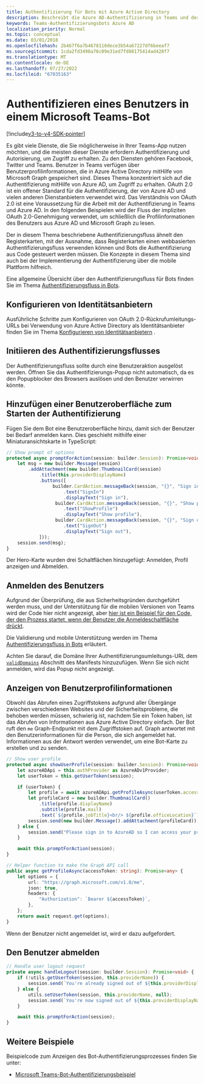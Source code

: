 ```yaml
---
title: Authentifizierung für Bots mit Azure Active Directory
description: Beschreibt die Azure AD-Authentifizierung in Teams und deren Verwendung in Ihren Bots
keywords: Teams-Authentifizierungsbots Azure AD
localization_priority: Normal
ms.topic: conceptual
ms.date: 03/01/2018
ms.openlocfilehash: 2b467f6a7b4678110dece3b54a67227df6beeaf7
ms.sourcegitcommit: 1cda2fd3498a76c09e31ed7fd88175414ad428f7
ms.translationtype: MT
ms.contentlocale: de-DE
ms.lasthandoff: 07/27/2022
ms.locfileid: "67035163"
---
```

# <a name="authenticate-a-user-in-a-microsoft-teams-bot"></a>Authentifizieren eines Benutzers in einem Microsoft Teams-Bot

[!include[v3-to-v4-SDK-pointer](~/includes/v3-to-v4-pointer-bots.md)]

Es gibt viele Dienste, die Sie möglicherweise in Ihrer Teams-App nutzen möchten, und die meisten dieser Dienste erfordern Authentifizierung und Autorisierung, um Zugriff zu erhalten. Zu den Diensten gehören Facebook, Twitter und Teams. Benutzer in Teams verfügen über Benutzerprofilinformationen, die in Azure Active Directory mitHilfe von Microsoft Graph gespeichert sind. Dieses Thema konzentriert sich auf die Authentifizierung mitHilfe von Azure AD, um Zugriff zu erhalten.
OAuth 2.0 ist ein offener Standard für die Authentifizierung, der von Azure AD und vielen anderen Dienstanbietern verwendet wird. Das Verständnis von OAuth 2.0 ist eine Voraussetzung für die Arbeit mit der Authentifizierung in Teams und Azure AD. In den folgenden Beispielen wird der Fluss der impliziten OAuth 2.0-Genehmigung verwendet, um schließlich die Profilinformationen des Benutzers aus Azure AD und Microsoft Graph zu lesen.

Der in diesem Thema beschriebene Authentifizierungsfluss ähnelt den Registerkarten, mit der Ausnahme, dass Registerkarten einen webbasierten Authentifizierungsfluss verwenden können und Bots die Authentifizierung aus Code gesteuert werden müssen. Die Konzepte in diesem Thema sind auch bei der Implementierung der Authentifizierung über die mobile Plattform hilfreich.

Eine allgemeine Übersicht über den Authentifizierungsfluss für Bots finden Sie im Thema [Authentifizierungsfluss in Bots](~/resources/bot-v3/bot-authentication/auth-flow-bot.md).

## <a name="configuring-identity-providers"></a>Konfigurieren von Identitätsanbietern

Ausführliche Schritte zum Konfigurieren von OAuth 2.0-Rückrufumleitungs-URLs bei Verwendung von Azure Active Directory als Identitätsanbieter finden Sie im Thema [Konfigurieren von Identitätsanbietern](~/concepts/authentication/configure-identity-provider.md) .

## <a name="initiate-authentication-flow"></a>Initiieren des Authentifizierungsflusses

Der Authentifizierungsfluss sollte durch eine Benutzeraktion ausgelöst werden. Öffnen Sie das Authentifizierungs-Popup nicht automatisch, da es den Popupblocker des Browsers auslösen und den Benutzer verwirren könnte.

## <a name="add-ui-to-start-authentication"></a>Hinzufügen einer Benutzeroberfläche zum Starten der Authentifizierung

Fügen Sie dem Bot eine Benutzeroberfläche hinzu, damit sich der Benutzer bei Bedarf anmelden kann. Dies geschieht mithilfe einer Miniaturansichtskarte in TypeScript:

```typescript
// Show prompt of options
protected async promptForAction(session: builder.Session): Promise<void> {
    let msg = new builder.Message(session)
        .addAttachment(new builder.ThumbnailCard(session)
            .title(this.providerDisplayName)
            .buttons([
                 builder.CardAction.messageBack(session, "{}", "Sign in")
                     .text("SignIn")
                     .displayText("Sign in"),
                  builder.CardAction.messageBack(session, "{}", "Show profile")
                     .text("ShowProfile")
                     .displayText("Show profile"),
                  builder.CardAction.messageBack(session, "{}", "Sign out")
                     .text("SignOut")
                     .displayText("Sign out"),
            ]));
    session.send(msg);
}
```

Der Hero-Karte wurden drei Schaltflächen hinzugefügt: Anmelden, Profil anzeigen und Abmelden.

## <a name="sign-the-user-in"></a>Anmelden des Benutzers

Aufgrund der Überprüfung, die aus Sicherheitsgründen durchgeführt werden muss, und der Unterstützung für die mobilen Versionen von Teams wird der Code hier nicht angezeigt, aber [hier ist ein Beispiel für den Code, der den Prozess startet, wenn der Benutzer die Anmeldeschaltfläche drückt](https://github.com/OfficeDev/microsoft-teams-sample-auth-node/blob/e84020562d7c8b83f4a357a4a4d91298c5d2989d/src/dialogs/BaseIdentityDialog.ts#L154-L195).

Die Validierung und mobile Unterstützung werden im Thema [Authentifizierungsfluss in Bots](~/resources/bot-v3/bot-authentication/auth-flow-bot.md) erläutert.

Achten Sie darauf, die Domäne Ihrer Authentifizierungsumleitungs-URL dem [`validDomains`](~/resources/schema/manifest-schema.md#validdomains) Abschnitt des Manifests hinzuzufügen. Wenn Sie sich nicht anmelden, wird das Popup nicht angezeigt.

## <a name="showing-user-profile-information"></a>Anzeigen von Benutzerprofilinformationen

Obwohl das Abrufen eines Zugriffstokens aufgrund aller Übergänge zwischen verschiedenen Websites und der Sicherheitsprobleme, die behoben werden müssen, schwierig ist, nachdem Sie ein Token haben, ist das Abrufen von Informationen aus Azure Active Directory einfach. Der Bot ruft den `me` Graph-Endpunkt mit dem Zugriffstoken auf. Graph antwortet mit den Benutzerinformationen für die Person, die sich angemeldet hat. Informationen aus der Antwort werden verwendet, um eine Bot-Karte zu erstellen und zu senden.

```typescript
// Show user profile
protected async showUserProfile(session: builder.Session): Promise<void> {
    let azureADApi = this.authProvider as AzureADv1Provider;
    let userToken = this.getUserToken(session);

    if (userToken) {
        let profile = await azureADApi.getProfileAsync(userToken.accessToken);
        let profileCard = new builder.ThumbnailCard()
            .title(profile.displayName)
            .subtitle(profile.mail)
            .text(`${profile.jobTitle}<br/> ${profile.officeLocation}`);
        session.send(new builder.Message().addAttachment(profileCard));
    } else {
        session.send("Please sign in to AzureAD so I can access your profile.");
    }

    await this.promptForAction(session);
}

// Helper function to make the Graph API call
public async getProfileAsync(accessToken: string): Promise<any> {
    let options = {
        url: "https://graph.microsoft.com/v1.0/me",
        json: true,
        headers: {
            "Authorization": `Bearer ${accessToken}`,
        },
    };
    return await request.get(options);
}
```

Wenn der Benutzer nicht angemeldet ist, wird er dazu aufgefordert.

## <a name="sign-the-user-out"></a>Den Benutzer abmelden

```typescript
// Handle user logout request
private async handleLogout(session: builder.Session): Promise<void> {
    if (!utils.getUserToken(session, this.providerName)) {
        session.send(`You're already signed out of ${this.providerDisplayName}.`);
    } else {
        utils.setUserToken(session, this.providerName, null);
        session.send(`You're now signed out of ${this.providerDisplayName}.`);
    }

    await this.promptForAction(session);
}
```

## <a name="other-samples"></a>Weitere Beispiele

Beispielcode zum Anzeigen des Bot-Authentifizierungsprozesses finden Sie unter:

* [Microsoft Teams-Bot-Authentifizierungsbeispiel](https://github.com/OfficeDev/microsoft-teams-sample-auth-node)
